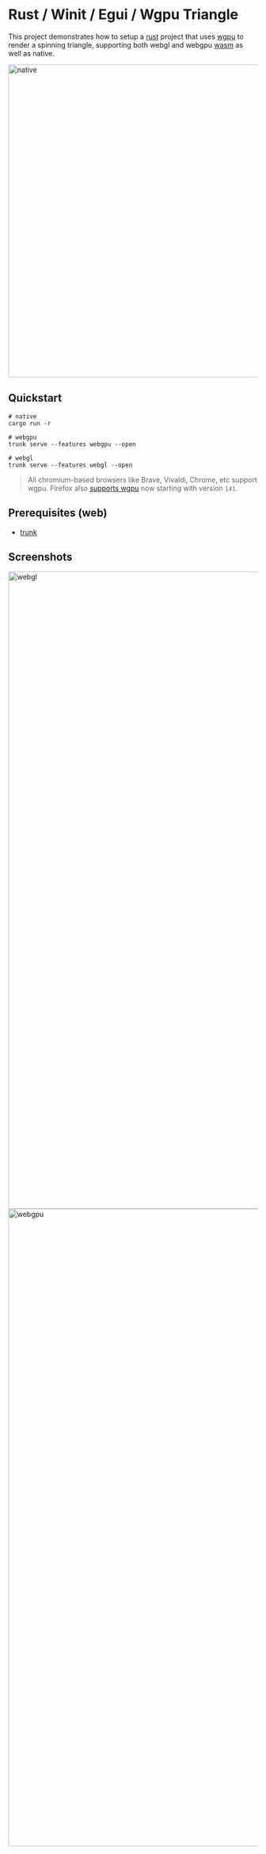 # Rust / Winit / Egui / Wgpu Triangle

This project demonstrates how to setup a [rust](https://www.rust-lang.org/) project
that uses [wgpu](https://wgpu.rs/) to render a spinning triangle, supporting
both webgl and webgpu [wasm](https://webassembly.org/) as well as native.

<img width="802" height="632" alt="native" src="https://github.com/user-attachments/assets/aaad05db-8a5b-4306-a166-2692b4e365fb" />

## Quickstart

```
# native
cargo run -r

# webgpu
trunk serve --features webgpu --open

# webgl
trunk serve --features webgl --open
```

> All chromium-based browsers like Brave, Vivaldi, Chrome, etc support wgpu.
> Firefox also [supports wgpu](https://mozillagfx.wordpress.com/2025/07/15/shipping-webgpu-on-windows-in-firefox-141/) now starting with version `141`.

## Prerequisites (web)

* [trunk](https://trunkrs.dev/)

## Screenshots

<img width="1665" height="1287" alt="webgl" src="https://github.com/user-attachments/assets/d8771e73-4b0b-459a-baf2-5ce1f79f943e" />
<img width="1665" height="1287" alt="webgpu" src="https://github.com/user-attachments/assets/494f2a88-087c-4045-8433-e96f042b7988" />
